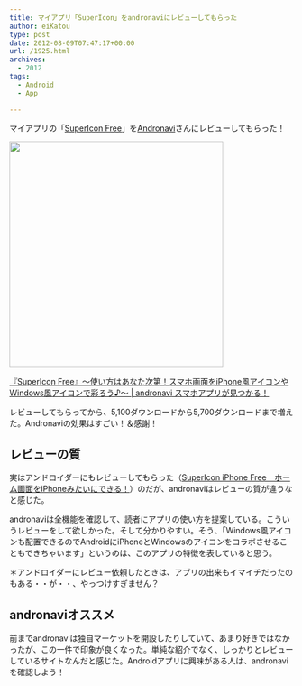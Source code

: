 ```yaml
---
title: マイアプリ「SuperIcon」をandronaviにレビューしてもらった
author: eiKatou
type: post
date: 2012-08-09T07:47:17+00:00
url: /1925.html
archives:
  - 2012
tags:
  - Android
  - App

---
```

マイアプリの「[SuperIcon Free][1]」を[Andronavi][2]さんにレビューしてもらった！

[<img src="/uploads/2012/08/supericon_andronavi.jpg" alt="" title="supericon_andronavi" width="379" height="401" class="alignnone size-full wp-image-1929" srcset="/uploads/2012/08/supericon_andronavi.jpg 379w, /uploads/2012/08/supericon_andronavi-283x300.jpg 283w" sizes="(max-width: 379px) 100vw, 379px" />][3]
  
[『SuperIcon Free』～使い方はあなた次第！スマホ画面をiPhone風アイコンやWindows風アイコンで彩ろう♪～ | andronavi スマホアプリが見つかる！][3]

レビューしてもらってから、5,100ダウンロードから5,700ダウンロードまで増えた。Andronaviの効果はすごい！＆感謝！

<!--more-->

## レビューの質

実はアンドロイダーにもレビューしてもらった（[SuperIcon iPhone Free　ホーム画面をiPhoneみたいにできる！][4]）のだが、andronaviはレビューの質が違うなと感じた。

andronaviは全機能を確認して、読者にアプリの使い方を提案している。こういうレビューをして欲しかった。そして分かりやすい。そう、「Windows風アイコンも配置できるのでAndroidにiPhoneとWindowsのアイコンをコラボさせることもできちゃいます」というのは、このアプリの特徴を表していると思う。

＊アンドロイダーにレビュー依頼したときは、アプリの出来もイマイチだったのもある・・が・・、やっつけすぎません？

## andronaviオススメ

前までandronaviは独自マーケットを開設したりしていて、あまり好きではなかったが、この一件で印象が良くなった。単純な紹介でなく、しっかりとレビューしているサイトなんだと感じた。Androidアプリに興味がある人は、andronaviを確認しよう！

 [1]: https://play.google.com/store/apps/details?id=net.eikatou.ibf
 [2]: http://andronavi.com
 [3]: http://andronavi.com/2012/07/207207
 [4]: http://androider.jp/a/12a9b37a8cc269f1/
